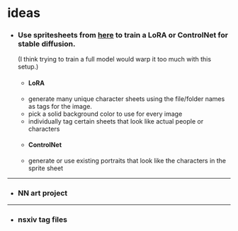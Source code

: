 # ideas
* ### Use spritesheets from [here](https://sanderfrenken.github.io/Universal-LPC-Spritesheet-Character-Generator/) to train a LoRA or ControlNet for stable diffusion.
  (I think trying to train a full model would warp it too much with this setup.)
  * #### LoRA
  * generate many unique character sheets using the file/folder names as tags for the image.
  * pick a solid background color to use for every image
  * individually tag certain sheets that look like actual people or characters
  * #### ControlNet
  * generate or use existing portraits that look like the characters in the sprite sheet
***
* ### NN art project
***
* ### nsxiv tag files
